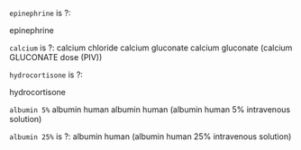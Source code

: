 
`epinephrine` is ?:

epinephrine
<!-- epinephrine OR preparation
epinephrine topical
epinephrine-lidocaine
epinephrine-lidocaine (lidocaine (buffered) 1% with EPInephrine 1:200,000 inj)
epinephrine/lidocaine/tetracaine topical
epinephrine/lidocaine/tetracaine topical (LET) -->



`calcium` is ?:
calcium chloride
calcium gluconate
calcium gluconate (calcium GLUCONATE dose (PIV))

<!-- calcium acetate
calcium carbonate
calcium carbonate-magnesium hydroxide
calcium citrate
calcium glubionate
calcium phosphate/placebo
calcium-vitamin D
calcium-vitamin D (Citracal + D) -->




`hydrocortisone` is ?:

hydrocortisone

<!-- hydrocortisone topical
hydrocortisone topical (Anusol HC)
hydrocortisone topical (hydrocortisone 1% topical cream)
hydrocortisone topical (hydrocortisone 1% topical ointment)
hydrocortisone topical (hydrocortisone 2.5% topical ointment)
hydrocortisone-lidocaine topical w psyll
hydrocortisone/neomycin/poly B ophth
hydrocortisone/neomycin/polymyxin B otic -->

`albumin 5%`
albumin human
albumin human (albumin human 5% intravenous solution)

`albumin 25%` is ?:
albumin human (albumin human 25% intravenous solution)


